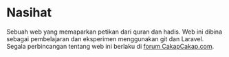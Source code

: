 # Nasihat

Sebuah web yang memaparkan petikan dari quran dan hadis. Web ini dibina sebagai pembelajaran dan eksperimen menggunakan git dan Laravel.
Segala perbincangan tentang web ini berlaku di [forum CakapCakap.com](http://cakapcakap.com/topic/24/jom-bersama-bina-web-yang-memaparkan-petikan-terjemahan-ayat-al-quran-dan-hadis).

